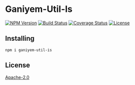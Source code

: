 # Ganiyem-Util-Is
[![NPM Version](https://img.shields.io/npm/v/ganiyem-util-is)](https://www.npmjs.com/package/ganiyem-util-is)
[![Build Status](https://travis-ci.org/yudhatamaaditiyara/Ganiyem-Util-Is.svg?branch=master)](https://travis-ci.org/yudhatamaaditiyara/Ganiyem-Util-Is)
[![Coverage Status](https://coveralls.io/repos/github/yudhatamaaditiyara/Ganiyem-Util-Is/badge.svg?branch=master)](https://coveralls.io/github/yudhatamaaditiyara/Ganiyem-Util-Is?branch=master)
[![License](https://img.shields.io/npm/l/ganiyem-util-is)](https://github.com/yudhatamaaditiyara/Ganiyem-Util-Is/blob/master/LICENSE)

## Installing
```
npm i ganiyem-util-is
```

## License
[Apache-2.0](https://github.com/yudhatamaaditiyara/Ganiyem-Util-Is/blob/master/LICENSE)
